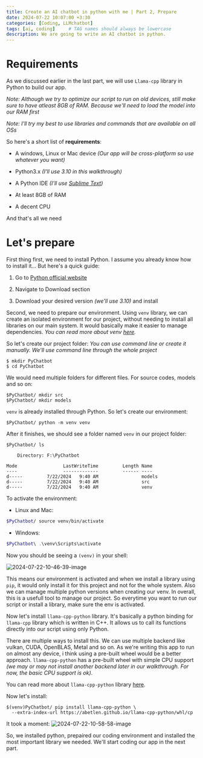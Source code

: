 ```yaml
---
title: Create an AI chatbot in python with me | Part 2, Prepare
date: 2024-07-22 10:07:00 +3:30
categories: [Coding, LLMchatbot]
tags: [ai, coding]     # TAG names should always be lowercase
description: We are going to write an AI chatbot in python.
---
```


# Requirements

As we discussed earlier in the last part, we will use `Llama-cpp` library in Python to build our app.

*Note: Although we try to optimize our script to run on old devices, still make sure to have atleast 8GB of RAM. Because we'll need to load the model into our RAM first*

*Note: I'll try my best to use libraries and commands that are available on all OSs*

So here's a short list of **requirements**:

- A windows, Linux or Mac device *(Our app will be cross-platform so use whatever you want)*

- Python3.x *(I'll use 3.10 in this walkthrough)*

- A Python IDE *(I'll use [Sublime Text](https://www.sublimetext.com/))*

- At least 8GB of RAM

- A decent CPU

And that's all we need

# Let's prepare

First thing first, we need to install Python. I assume you already know how to install it... But here's a quick guide:

1. Go to [Python official website](https://python.org)

2. Navigate to Download section

3. Download your desired version *(we'll use 3.10)* and install

Second, we need to prepare our environment. Using `venv` library, we can create an isolated environment for our project, without needing to install all libraries on our main system. It would basically make it easier to manage dependencies. *You can read more about venv [here](https://docs.python.org/3/library/venv.html).*

So let's create our project folder: *You can use command line or create it manually. We'll use command line through the whole project*

```shell
$ mkdir PyChatbot
$ cd PyChatbot
```

We would need multiple folders for different files. For source codes, models and so on:

```shell
$PyChatbot/ mkdir src
$PyChatbot/ mkdir models
```

`venv` is already installed through Python. So let's create our environment:

```shell
$PyChatbot/ python -m venv venv
```

After it finishes, we should see a folder named `venv` in our project folder:

```shell
$PyChatbot/ ls

    Directory: F:\PyChatbot

Mode                 LastWriteTime         Length Name
----                 -------------         ------ ----
d-----         7/22/2024   9:40 AM                models
d-----         7/22/2024   9:40 AM                src
d-----         7/22/2024   9:40 AM                venv
```

To activate the environment:

- Linux and Mac:

```bash
$PyChatbot/ source venv/bin/activate
```

- Windows:

```powershell
$PyChatbot\ .\venv\Scripts\activate
```

Now you should be seeing a `(venv)` in your shell:

![2024-07-22-10-46-39-image](https://github.com/user-attachments/assets/63522802-1be8-48f1-8795-6ac7ddbcfa17)


This means our environment is activated and when we install a library using `pip`, it would only install it for this project and not for the whole system. Also we can manage multiple python versions when creating our venv. In overall, this is a usefull tool to manage our project. So everytime you want to run our script or install a library, make sure the env is activated.

Now let's install `llama-cpp-python` library. It's basically a python binding for `llama-cpp` library which is written in C++. It allows us to call its functions directly into our script using only Python. 

There are multiple ways to install this. We can use multiple backend like vulkan, CUDA, OpenBLAS, Metal and so on. As we're writing this app to run on almost any device, i think using a pre-built wheel would be a better approach. `llama-cpp-python` has a pre-built wheel with simple CPU support *(we may or may not install another backend later in our walkthrough. For now, the basic CPU support is ok)*.

You can read more about `llama-cpp-python` library [here](https://github.com/abetlen/llama-cpp-python).

Now let's install:

```shell
$(venv)PyChatbot/ pip install llama-cpp-python \
  --extra-index-url https://abetlen.github.io/llama-cpp-python/whl/cp
```

It took a moment:
![2024-07-22-10-58-58-image](https://github.com/user-attachments/assets/e30e9311-2b44-4d30-ad7c-615f793e61af)


So, we installed python, prepaired our coding environment and installed the most important library we needed. We'll start coding our app in the next part.
